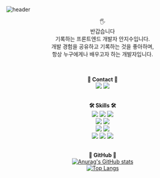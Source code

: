 ![header](https://capsule-render.vercel.app/api?type=waving&color=auto&height=300&section=header&text=welcome&fontSize=90)

<div align="center">
🖐<br>
반갑습니다<br>
기록하는 프론트엔드 개발자 안지수입니다.<br>
개발 경험을 공유하고 기록하는 것을 좋아하며,<br>
항상 누구에게나 배우고자 하는 개발자입니다.<br>
<br>
<br/>
  
**📍 Contact 📍**<br>
<a href="mailto:guajs0818@gmail.com"><img src="https://img.shields.io/badge/Gmail-EA4335?style=flat-square&logo=Gmail&logoColor=white&link=mailto:guajs0818@gmail.com"/></a>
<a href="https://velog.io/@fejigu/series" target="_blank"><img src="https://img.shields.io/badge/Velog-20C997?style=flat-square&logo=Velog&logoColor=white"/></a>
<br/>
<br/>
  
**🛠 Skills 🛠**<br>
<img src="https://img.shields.io/badge/React-61DAFB?style=for-the-badge&logo=React&logoColor=white">
<img src="https://img.shields.io/badge/TypeScript-3178C6?style=for-the-badge&logo=TypeScript&logoColor=white">
<img src="https://img.shields.io/badge/Next.js-000000?style=for-the-badge&logo=Next.js&logoColor=white"><br>
<img src="https://img.shields.io/badge/Redux-764ABC?style=for-the-badge&logo=Redux&logoColor=white">
<img src="https://img.shields.io/badge/React Query-FF4154?style=for-the-badge&logo=React Query&logoColor=white"><br>
<img src="https://img.shields.io/badge/CSS3-1572B6?style=for-the-badge&logo=CSS3&logoColor=white">
<img src="https://img.shields.io/badge/styled-components-DB7093?style=for-the-badge&logo=styled-components&logoColor=white"><br>
<img src="https://img.shields.io/badge/Axios-5A29E4?style=for-the-badge&logo=Axios&logoColor=white">
<img src="https://img.shields.io/badge/Prettier-F7B93E?style=for-the-badge&logo=Prettier&logoColor=white">
<img src="https://img.shields.io/badge/PWA-5A0FC8?style=for-the-badge&logo=PWA&logoColor=white">
<br/>
<br/>
  
**🔎 GitHub 🔎**<br>
[![Anurag's GitHub stats](https://github-readme-stats.vercel.app/api?username=anjigu)](https://github.com/anuraghazra/github-readme-stats)<br>
[![Top Langs](https://github-readme-stats.vercel.app/api/top-langs/?username=anjigu&layout=compact)](https://github.com/anuraghazra/github-readme-stats)
</div>
